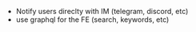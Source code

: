 - Notify users direclty with IM (telegram, discord, etc)
- use graphql for the FE (search, keywords, etc)
